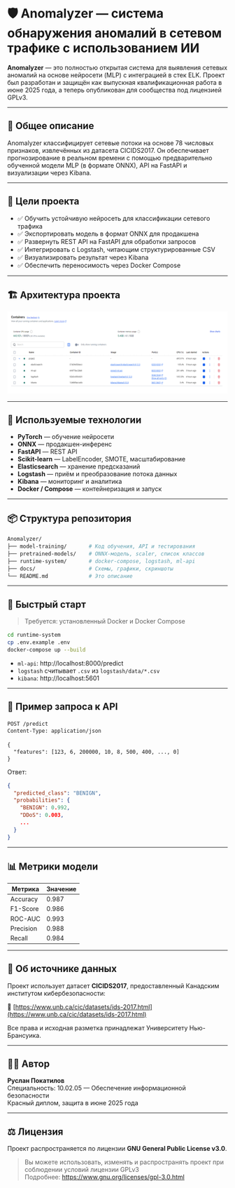 
# 🛡️ Anomalyzer — система обнаружения аномалий в сетевом трафике с использованием ИИ

**Anomalyzer** — это полностью открытая система для выявления сетевых аномалий на основе нейросети (MLP) с интеграцией в стек ELK. Проект был разработан и защищён как выпускная квалификационная работа в июне 2025 года, а теперь опубликован для сообщества под лицензией GPLv3.

---

## 📖 Общее описание

Anomalyzer классифицирует сетевые потоки на основе 78 числовых признаков, извлечённых из датасета CICIDS2017. Он обеспечивает прогнозирование в реальном времени с помощью предварительно обученной модели MLP (в формате ONNX), API на FastAPI и визуализации через Kibana.

---

## 🎯 Цели проекта

- ✅ Обучить устойчивую нейросеть для классификации сетевого трафика
- ✅ Экспортировать модель в формат ONNX для продакшена
- ✅ Развернуть REST API на FastAPI для обработки запросов
- ✅ Интегрировать с Logstash, читающим структурированные CSV
- ✅ Визуализировать результат через Kibana
- ✅ Обеспечить переносимость через Docker Compose

---

## 🏗️ Архитектура проекта

![Архитектура](docs/screenshots/Docker_Project.png)

---

## 🔬 Используемые технологии

- **PyTorch** — обучение нейросети
- **ONNX** — продакшен-инференс
- **FastAPI** — REST API
- **Scikit-learn** — LabelEncoder, SMOTE, масштабирование
- **Elasticsearch** — хранение предсказаний
- **Logstash** — приём и преобразование потока данных
- **Kibana** — мониторинг и аналитика
- **Docker / Compose** — контейнеризация и запуск

---

## 📦 Структура репозитория

```bash
Anomalyzer/
├── model-training/       # Код обучения, API и тестирования
├── pretrained-models/    # ONNX-модель, scaler, список классов
├── runtime-system/       # docker-compose, logstash, ml-api
├── docs/                 # Схемы, графики, скриншоты
└── README.md             # Это описание
```

---

## 🚀 Быстрый старт

> Требуется: установленный Docker и Docker Compose

```bash
cd runtime-system
cp .env.example .env
docker-compose up --build
```

- `ml-api`: http://localhost:8000/predict
- `logstash` считывает `.csv` из `logstash/data/*.csv`
- `kibana`: http://localhost:5601

---

## 🧪 Пример запроса к API

```http
POST /predict
Content-Type: application/json

{
  "features": [123, 6, 200000, 10, 8, 500, 400, ..., 0]
}
```

Ответ:
```json
{
  "predicted_class": "BENIGN",
  "probabilities": {
    "BENIGN": 0.992,
    "DDoS": 0.003,
    ...
  }
}
```

---

## 📊 Метрики модели

| Метрика     | Значение |
|-------------|----------|
| Accuracy    | 0.987    |
| F1-Score    | 0.986    |
| ROC-AUC     | 0.993    |
| Precision   | 0.988    |
| Recall      | 0.984    |

---

## 🧬 Об источнике данных

Проект использует датасет **CICIDS2017**, предоставленный Канадским институтом кибербезопасности:

🔗 [https://www.unb.ca/cic/datasets/ids-2017.html](https://www.unb.ca/cic/datasets/ids-2017.html)

Все права и исходная разметка принадлежат Университету Нью-Брансуика.

---

## 👨‍💻 Автор

**Руслан Покатилов**  
Специальность: 10.02.05 — Обеспечение информационной безопасности  
Красный диплом, защита в июне 2025 года  

---

## ⚖️ Лицензия

Проект распространяется по лицензии **GNU General Public License v3.0**.

> Вы можете использовать, изменять и распространять проект при соблюдении условий лицензии GPLv3  
> Подробнее: https://www.gnu.org/licenses/gpl-3.0.html
